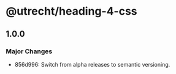 # @utrecht/heading-4-css

## 1.0.0

### Major Changes

- 856d996: Switch from alpha releases to semantic versioning.
